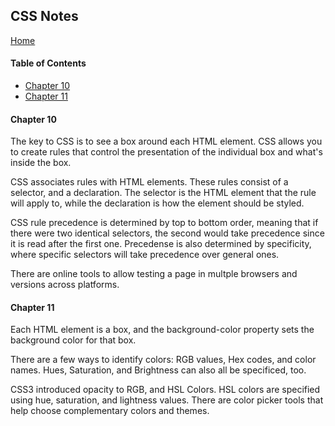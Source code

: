 ## CSS Notes
[Home](https://tjohnson986.github.io/reading-notes/)

#### Table of Contents
- [Chapter 10](#Chapter-10)
- [Chapter 11](#Chapter-11)

#### Chapter 10
The key to CSS is to see a box around each HTML element. CSS allows you to create rules that control the presentation of the individual box and what's inside the box. 

CSS associates rules with HTML elements. These rules consist of a selector, and a declaration. The selector is the HTML element that the rule will apply to, while the declaration is how the element should be styled. 

CSS rule precedence is determined by top to bottom order, meaning that if there were two identical selectors, the second would take precedence since it is read after the first one. Precedense is also determined by specificity, where specific selectors will take precedence over general ones. 

There are online tools to allow testing a page in multple browsers and versions across platforms. 

#### Chapter 11
Each HTML element is a box, and the background-color property sets the background color for that box. 

There are a few ways to identify colors: RGB values, Hex codes, and color names. Hues, Saturation, and Brightness can also all be specificed, too. 

CSS3 introduced opacity to RGB, and HSL Colors. HSL colors are specified using hue, saturation, and lightness values. There are color picker tools that help choose complementary colors and themes. 